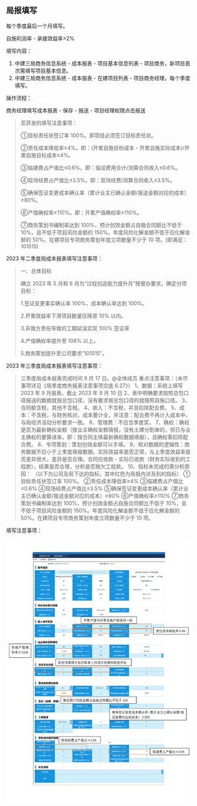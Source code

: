 ## 局报填写

每个季度最后一个月填写。

自施利润率 - 承接效益率>2%

填写内容：

1. 中建三局商务信息系统 - 成本报表 - 项目基本信息列表 - 项目商务，新项目首次需填写项目基本信息。
2. 中建三局商务信息系统 - 成本报表 - 在建项目列表 - 项目商务经理，每个季度填写。

操作流程：

商务经理填写成本报表 - 保存 - 报送 - 项目经理权限点击报送

>亚菲发的填写注意事项：
>
>①目标责任状签订率 100%。即项目必须签订目标责任状。
>
>②责任成本降低率≥4%。即：(开累自施目标成本 - 开累自施实际成本)/开累自施目标成本≥4%。
>
>③临建费占产值比≤0.6%。即：临设费用合计/测算合同收入≤0.6%。
>
>④现场经费占产值比≤3.5%。即：现场经费/测算合同收入≤3.5%。
>
>⑤确保签证变更成本确认率（累计业主已确认金额/报送金额对应的成本）≥80%。
>
>⑥产值确权率≥110%。即：开累产值确权率≥110%。
>
>⑦商务策划书编制率达到 100%，预计创效金额占自施合同额比不低于 10%，且不低于项目风险金额的 150%。年度风险化解金额不低于应化解金额的 50%。在建项目专项商务策划年度立项数量不少于 10 项。(即满足：101015)

2023 年二季度局成本报表填写注意事项：

>一、总体目标
>
>确立 2023 年 5 月和 6 月为“过程创造能力提升月”按督办要求，确定分项目标：
>
>1.签证变更事实确认率 100%，成本确认率达到 100%。
>
>2.开累效益率下滑项目数量压降至 10% 以内。
>
>3.非我方责任导致的工期延误实现 100% 签证率
>
>4.产值确权率提升至 108% 以上。
>
>5.商务策划提升至公司要求“101015”。

2023 年三季度局成本报表填写注意事项：

>三季度局成本报表完成时间 9 月 17 日。@全体成员
>重点注意事项：（未尽事项详见《局季度商务报表注意事项交底 6.27》）
>1、数据：系统上填写 2023 年 9 月报表，截止 2023 年 9 月 10 日
>2、表中明确要求按照总包口径报送的数据就按总包口径，没有要求按总包口径的就按照自施口径。
>3、合同额含税，其他不含税。
>4、收入：不含税，并且扣除配合费。
>5、成本：不含税，与财务核对，成本要计全，并注意：配合费不再计入成本中，与局经济活动分析要求一致。
>6、管理费：不应含季度奖。
>7、确权：确权是否为最新确权金额（按业主确权金额填报，没有土建分割单的，但已与业主确权的要算进来，即：按合同主体最新确权数据填报），且确权需扣除配合费。
>8、专项策划：策划创效金额可以手填。
>9、核对数据的逻辑性：商务数据不应小于上季度填报数据。实际效益率是否正常，与上季度效益率是否差异很大，差异是否合理。合同应收款 - 实际已收款（财务实际收到的工程款），结果是否合理，分析是否拖欠工程款。
>10、指标未完成的需分析原因：
>（以下为公司及局下达的指标，其中红色为局报内涉及到的指标）
>①目标责任状签订率 100%。
>②责任成本降低率≥4%
>③临建费占产值比≤0.6%
>④现场经费占产值比≤3.5%
>⑤确保签证变更成本确认率（累计业主已确认金额/报送金额对应的成本）≥80%
>⑥产值确权率≥110%
>⑦商务策划书编制率达到 100%，预计创效金额占自施合同额比不低于 10%，且不低于项目风险金额的 150%。年度风险化解金额不低于应化解金额的 50%。在建项目专项商务策划年度立项数量不少于 10 项。

填写注意事项：

![局报填写](img/局报填写.png)
